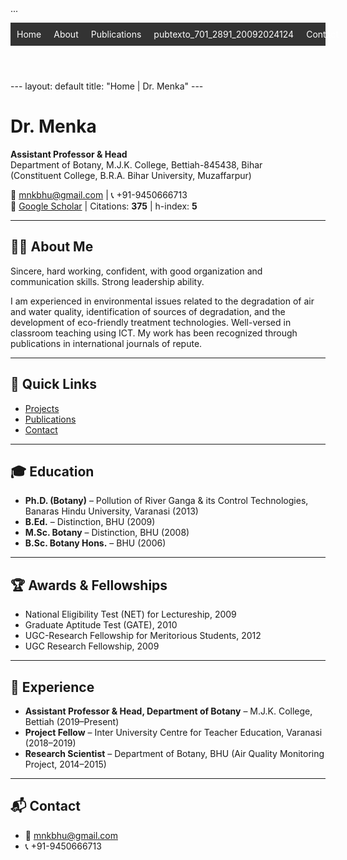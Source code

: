 <head>
<meta name="google-site-verification" content="Sgpxtv-gcnZfd3AFF5pyTsYo7FxbS_31V1CWyEkclfc" />  
   ...
<header>
  <nav>
    <ul style="list-style:none; display:flex; gap:20px; padding:10px; background:#333;">
      <li><a href="{{ '/' | relative_url }}" style="color:white; text-decoration:none;">Home</a></li>
      <li><a href="{{ '/about' | relative_url }}" style="color:white; text-decoration:none;">About</a></li>
      <li><a href="{{ '/publications' | relative_url }}" style="color:white; text-decoration:none;">Publications</a></li>
      <li><a href="{{ '/publications' | relative_url }}" style="color:white; text-decoration:none;">pubtexto_701_2891_20092024124</a></li>
      <li><a href="{{ '/contact' | relative_url }}" style="color:white; text-decoration:none;">Contact</a></li>
    </ul>
  </nav>
</header>
---
layout: default
title: "Home | Dr. Menka"
---

# Dr. Menka

**Assistant Professor & Head**  
Department of Botany, M.J.K. College, Bettiah-845438, Bihar  
(Constituent College, B.R.A. Bihar University, Muzaffarpur)  

📧 [mnkbhu@gmail.com](mailto:mnkbhu@gmail.com) | 📞 +91-9450666713  
🔗 [Google Scholar](#) | Citations: **375** | h-index: **5**

---

## 👩‍🎓 About Me
Sincere, hard working, confident, with good organization and communication skills. Strong leadership ability.  

I am experienced in environmental issues related to the degradation of air and water quality, identification of sources of degradation, and the development of eco-friendly treatment technologies. Well-versed in classroom teaching using ICT. My work has been recognized through publications in international journals of repute.

---

## 🔗 Quick Links
- [Projects](project.md)  
- [Publications](publications.md)  
- [Contact](#contact)  

---

## 🎓 Education
- **Ph.D. (Botany)** – Pollution of River Ganga & its Control Technologies, Banaras Hindu University, Varanasi (2013)  
- **B.Ed.** – Distinction, BHU (2009)  
- **M.Sc. Botany** – Distinction, BHU (2008)  
- **B.Sc. Botany Hons.** – BHU (2006)  

---

## 🏆 Awards & Fellowships
- National Eligibility Test (NET) for Lectureship, 2009  
- Graduate Aptitude Test (GATE), 2010  
- UGC-Research Fellowship for Meritorious Students, 2012  
- UGC Research Fellowship, 2009  

---

## 💼 Experience
- **Assistant Professor & Head, Department of Botany** – M.J.K. College, Bettiah (2019–Present)  
- **Project Fellow** – Inter University Centre for Teacher Education, Varanasi (2018–2019)  
- **Research Scientist** – Department of Botany, BHU (Air Quality Monitoring Project, 2014–2015)  

---

## 📬 Contact
- 📧 [mnkbhu@gmail.com](mailto:mnkbhu@gmail.com)  
- 📞 +91-9450666713  
